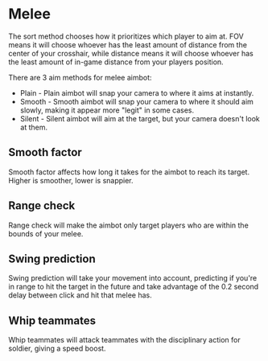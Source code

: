 # Melee

The sort method chooses how it prioritizes which player to aim at. FOV means it will choose whoever has the least amount of distance from the center of your crosshair, while distance means it will choose whoever has the least amount of in-game distance from your players position.

There are 3 aim methods for melee aimbot:

- Plain - Plain aimbot will snap your camera to where it aims at instantly.
- Smooth - Smooth aimbot will snap your camera to where it should aim slowly, making it appear more "legit" in some cases.
- Silent - Silent aimbot will aim at the target, but your camera doesn't look at them.

## Smooth factor

Smooth factor affects how long it takes for the aimbot to reach its target. Higher is smoother, lower is snappier.

## Range check

Range check will make the aimbot only target players who are within the bounds of your melee.

## Swing prediction

Swing prediction will take your movement into account, predicting if you're in range to hit the target in the future and take advantage of the 0.2 second delay between click and hit that melee has.

## Whip teammates

Whip teammates will attack teammates with the disciplinary action for soldier, giving a speed boost.
